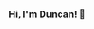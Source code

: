 ### Hi, I'm Duncan! 👋

<!--
**dungates/dungates** is a ✨ _special_ ✨ repository because its `README.md` (this file) appears on your GitHub profile.

<div align="center">

&nbsp;&nbsp;&nbsp;
<a href="https://duncangates.me"><img border="0" alt="Blog" src="https://assets.dryicons.com/uploads/icon/svg/4926/home.svg" width="40" height="40"></a>&nbsp;&nbsp;&nbsp;
<a href="mailto:duncan.gates123@gmail.com"><img border="0" alt="Email" src="https://assets.dryicons.com/uploads/icon/svg/8007/c804652c-fae4-43d7-b539-187d6a408254.svg" width="40" height="40"></a>&nbsp;&nbsp;&nbsp;
<a href="https://twitter.com/gates_duncan"><img border="0" alt="Twitter" src="https://assets.dryicons.com/uploads/icon/svg/8385/c23f7ffc-ca8d-4246-8978-ce9f6d5bcc99.svg" width="40" height="40"></a>&nbsp;&nbsp;&nbsp;
<a href="https://www.linkedin.com/in/duncan-gates-5353751a0/"><img border="0" alt="LinkedIn" src="https://assets.dryicons.com/uploads/icon/svg/8337/a347cd89-1662-4421-be90-58e5e8004eae.svg" width="40" height="40"></a>&nbsp;&nbsp;&nbsp;

<h3 align="center">
  :sparkles: Data Science and Software Engineering :man_technologist:
</h3>
<br>

![](https://raw.githubusercontent.com/Z3tt/30DayChartChallenge/main/01_part_to_whole/01_part_to_whole_banner.png)
